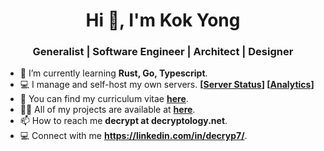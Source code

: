 <h1 align="center">Hi 👋, I'm Kok Yong</h1>
<h3 align="center">Generalist | Software Engineer | Architect | Designer</h3>

- 🌱 I’m currently learning **Rust, Go, Typescript**.
- 💻 I manage and self-host my own servers. **[[Server Status](https://status.decryptology.net/)] [[Analytics](https://status.decryptology.net/?web)]**
- 📃 You can find my curriculum vitae **[here](https://s3.decryptology.net/shared/cv.pdf)**.
- 👨‍💻 All of my projects are available at **[here](https://dev.decryptology.net/decryp7?tab=stars)**.
- 📫 How to reach me **decrypt at decryptology.net**.
- 💻 Connect with me **https://linkedin.com/in/decryp7/**.
